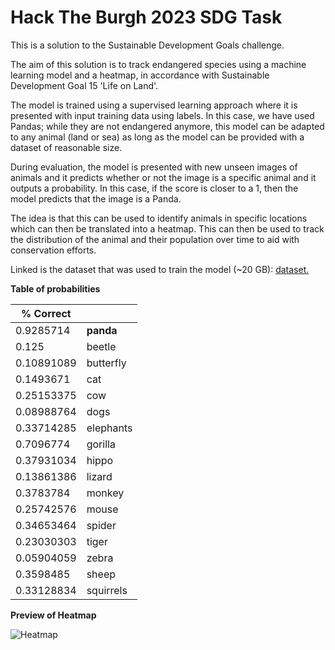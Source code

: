 # Hack The Burgh 2023 SDG Task

This is a solution to the Sustainable Development Goals challenge.

The aim of this solution is to track endangered species using a machine learning model and a heatmap, in accordance with Sustainable Development Goal 15 'Life on Land'.

The model is trained using a supervised learning approach where it is presented with input training data using labels. In this case, we have used Pandas; while they are not 
endangered anymore, this model can be adapted to any animal (land or sea) as long as the model can be provided with a dataset of reasonable size.

During evaluation, the model is presented with new unseen images of animals and it predicts whether or not the image is a specific animal and it 
outputs a probability. In this case, if the score is closer to a 1, then the model predicts that the image is a Panda.

The idea is that this can be used to identify animals in specific locations which can then be translated into a heatmap. 
This can then be used to track the distribution of the animal and their population over time to aid with conservation efforts.

Linked is the dataset that was used to train the model (~20 GB):
[dataset.](https://www.kaggle.com/datasets/utkarshsaxenadn/animal-image-classification-dataset)


**Table of probabilities**

| % Correct  |      |
|------------| ---- |
| 0.9285714  | **panda** |
| 0.125      | beetle |
| 0.10891089 | butterfly |
| 0.1493671  | cat |
| 0.25153375 | cow |
| 0.08988764 | dogs |
| 0.33714285 | elephants |
| 0.7096774  | gorilla |
| 0.37931034 | hippo |
| 0.13861386 | lizard |
| 0.3783784  | monkey |
| 0.25742576 | mouse |
| 0.34653464 | spider |
| 0.23030303 | tiger |
| 0.05904059 | zebra |
| 0.3598485  | sheep |
| 0.33128834 | squirrels |

**Preview of Heatmap**

![Heatmap](heatmap_preview.png)